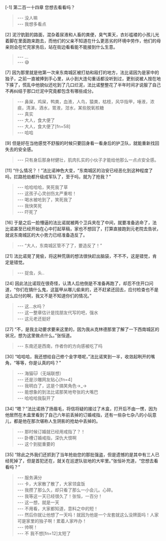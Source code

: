 
[-1] 第二百一十四章 您想去看看吗？
>--- 没人嘛<br>
>--- 我想多看点<br>

[2] 泥泞肮脏的路面，混杂着尿液和人畜的粪便，臭气熏天，衣衫褴褛的小孩儿光着脚在里面跑来跑去，而他们的父亲不知道在什么更恶劣的环境中劳作，他们的母亲则会在忙完家务后，站在街边看看能不能接到什么生意。
>--- ...<br>
>--- 😅<br>

[7] 因为那里就是他第一次来东南城区被打劫和殴打的地方，法比诺因为是家中的独子，之前一直被捧到手心里，从小到大连句重话都没听到过，更别说被人按在地下揍了，慌乱中他貌似还吃到了几口烂泥，法比诺整整花了半年时间才说服了自己不再纠结于那口烂泥中究竟都包含有哪些成分。
>--- 鼻屎，鸡屎，鸭粪，血液，人鸟，猿粪，枯枝，风华指甲，唾液，浓痰，清涕，酒水，胃液，泔水，某些脱氧核糖<br>
>--- 真实<br>
>--- 大人，食大便了<br>
>--- 大人，食大便了[fn=58]<br>
>--- 哈哈<br>

[9] 但是好在当他感觉不舒服的时候只要回身看一看身后的护卫队，就能重新找回失去的安全感。
>--- 只有身后那身材健壮，肌肉扎实的小伙子才能给他那么一点点安全感。<br>

[11] “什么情况？！”法比诺神色大变，“东南城区的治安已经恶化到这种程度了吗，拦路抢劫都升级成军队了，至于吗，就为了抢我？”
>--- 哈哈哈哈，笑死我了草<br>
>--- 这孩子心灵创伤太严重啦！<br>
>--- 喝水被呛到了，笑死我了<br>
>--- 我快笑死<br>
>--- 吓死了<br>

[16] 于是之后一脸懵逼的法比诺就被两个卫兵夹在了中间，就要准备逃命了，法比诺甚至已经开始在心中打起草稿，家也不想回了，打算直接跑到元老院去告状，就说东南城区的大小势力已经准备造反了。
>--- “大人，东南城区管不了了，要造反了！”<br>

[21] 法比诺晃了晃偷，将这种荒唐的想法很快赶出脑袋，不不不，这是错觉，肯定是错觉。
>--- 捉虫，头..<br>

[24] 因此法比诺现在很奇怪，认清人后他倒是不准备再跑了，却忍不住开口问道，“你们在搞什么鬼，这盔甲从哪儿偷来的，还不赶紧还回去，应付检查也不是这么应付的啊，我又不是不知道你们的情况。”
>--- 这...水吗？<br>
>--- 这一整章估计是找朋友代写的吧，强水<br>
>--- 这元老还挺好<br>

[27] “不，是我主动要求要来这里的，因为我从克林德那里了解了一下西南城区的状况，想为这里做点什么。”张恒道。
>--- 东南还是西南，作者你的方向感被吃了吗<br>

[30] “哈哈哈，我还想给自己修个金字塔呢，”法比诺笑到一半，收敛起咧开的嘴角，“等等，你是认真的吗？”
>--- 海猫🐱（无端联想）<br>
>--- 还是沙雕网友贴心[fn=4]<br>
>--- 我明白了，这是个搞笑角色→_→<br>
>--- 能想象的到法比诺那笑地夸张的大嘴巴<br>
>--- 哈哈哈我裂开了<br>

[34] “嗯？”法比诺扬了扬眉毛，将信将疑的接过了木盒，打开后不由一愣，因为他居然在木盒里看到了自己六年前丢掉的订婚戒指，还有一些杂七杂八的小玩意儿，都是他在那次堪称人生阴影的抢劫中丢掉的。
>--- 那时候订婚就已经用戒指了？！<br>
>--- 卧槽订婚戒指，深仇大恨啊<br>
>--- 这个到挺重要的<br>

[35] “除此之外我们还抓到了当年抢劫您的那批强盗，但是遗憾的是其中有三人已经死掉了，但是首犯还在，就关在巡逻队驻地的大牢里。”张恒补充道，“您想去看看吗？”
>--- 服务满分<br>
>--- 卡，大家散了散了，大家领盒饭<br>
>--- 我攒了那么久，却只看了那么一小会儿。心碎。<br>
>--- 我等这一天已经很久了！张恒，一百分！<br>
>--- 这一想，就是一天<br>
>--- 不用看，大家都知道，意料之中的短！<br>
>--- 然后你就让他想了一天吗！就因为他是一个龙套就这么没牌面吗！人家可是家里的独子啊！累着人家咋办！<br>
>--- 帅啊！<br>
>--- 不  我不想[fn=12]太短了<br>
